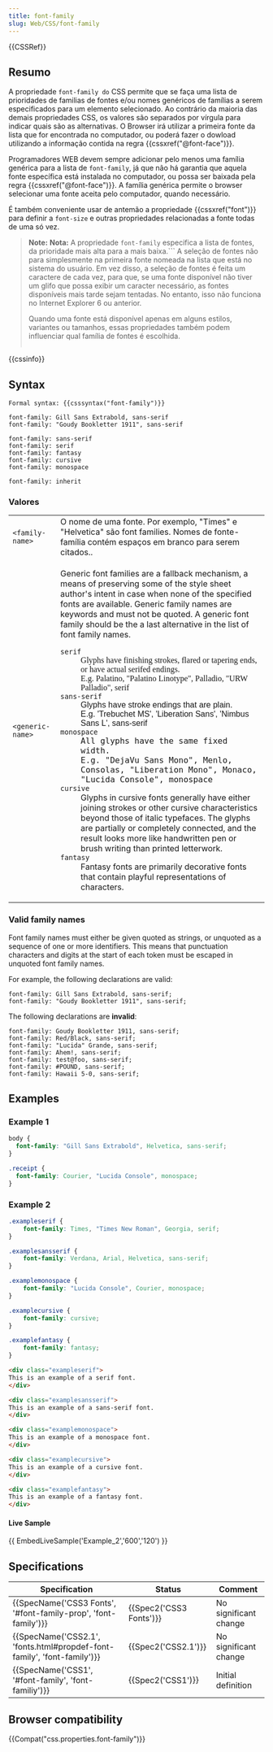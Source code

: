 ```yaml
---
title: font-family
slug: Web/CSS/font-family
---
```


{{CSSRef}}

## Resumo

A propriedade `font-family do` CSS permite que se faça uma lista de prioridades de familias de fontes e/ou nomes genéricos de famílias a serem especificados para um elemento selecionado. Ao contrário da maioria das demais propriedades CSS, os valores são separados por vírgula para indicar quais são as alternativas. O Browser irá utilizar a primeira fonte da lista que for encontrada no computador, ou poderá fazer o dowload utilizando a informação contida na regra {{cssxref("@font-face")}}.

Programadores WEB devem sempre adicionar pelo menos uma família genérica para a lista de `font-family`, já que não há garantia que aquela fonte específica está instalada no computador, ou possa ser baixada pela regra {{cssxref("@font-face")}}. A família genérica permite o browser selecionar uma fonte aceita pelo computador, quando necessário.

É também conveniente usar de antemão a propriedade {{cssxref("font")}} para definir a `font-size` e outras propriedades relacionadas a fonte todas de uma só vez.

> **Note:** **Nota:** A propriedade `font-family` especifica a lista de fontes, da prioridade mais alta para a mais baixa.```
> A seleção de fontes não para simplesmente na primeira fonte nomeada na lista que está no sistema do usuário. Em vez disso, a seleção de fontes é feita um caractere de cada vez, para que, se uma fonte disponível não tiver um glifo que possa exibir um caracter necessário, as fontes disponíveis mais tarde sejam tentadas. No entanto, isso não funciona no Internet Explorer 6 ou anterior.
>
> Quando uma fonte está disponível apenas em alguns estilos, variantes ou tamanhos, essas propriedades também podem influenciar qual família de fontes é escolhida.
>
> ```
>
> ```

{{cssinfo}}

## Syntax

```
Formal syntax: {{csssyntax("font-family")}}
```

```
font-family: Gill Sans Extrabold, sans-serif
font-family: "Goudy Bookletter 1911", sans-serif

font-family: sans-serif
font-family: serif
font-family: fantasy
font-family: cursive
font-family: monospace

font-family: inherit
```

### Valores

<table class="standard-table">
  <tbody>
    <tr>
      <td><code>&#x3C;family-name></code></td>
      <td>
        O nome de uma fonte. Por exemplo, "Times" e "Helvetica" são font
        families. Nomes de fonte-família contém espaços em branco para serem
        citados..
      </td>
    </tr>
    <tr>
      <td><code>&#x3C;generic-name></code></td>
      <td>
        <p>
          Generic font families are a fallback mechanism, a means of preserving
          some of the style sheet author's intent in case when none of the
          specified fonts are available. Generic family names are keywords and
          must not be quoted. A generic font family should be the a last
          alternative in the list of font family names.
        </p>
        <dl>
          <dt><code>serif</code></dt>
          <dd
            style="font-family: Palatino,&#x22;Palatino Linotype&#x22;,Palladio,&#x22;URW Palladio&#x22;,serif;"
          >
            Glyphs have finishing strokes, flared or tapering ends, or have
            actual serifed endings.<br />E.g. Palatino, "Palatino Linotype",
            Palladio, "URW Palladio", serif
          </dd>
          <dt><code>sans-serif</code></dt>
          <dd
            style="font-family: &#x22;Trebuchet MS&#x22;,&#x22;Liberation Sans&#x22;,&#x22;Nimbus Sans L&#x22;,sans-serif;"
          >
            Glyphs have stroke endings that are plain.<br />E.g. 'Trebuchet MS',
            'Liberation Sans', 'Nimbus Sans L', sans-serif
          </dd>
          <dt><code>monospace</code></dt>
          <dd
            style="font-family: &#x22;DejaVu Sans Mono&#x22;, Menlo, Consolas, &#x22;Liberation Mono&#x22;, Monaco, &#x22;Lucida Console&#x22;, monospace;"
          >
            All glyphs have the same fixed width.<br />E.g. "DejaVu Sans Mono",
            Menlo, Consolas, "Liberation Mono", Monaco, "Lucida Console",
            monospace
          </dd>
          <dt><code>cursive</code></dt>
          <dd>
            Glyphs in cursive fonts generally have either joining strokes or
            other cursive characteristics beyond those of italic typefaces. The
            glyphs are partially or completely connected, and the result looks
            more like handwritten pen or brush writing than printed letterwork.
          </dd>
          <dt><code>fantasy</code></dt>
          <dd>
            Fantasy fonts are primarily decorative fonts that contain playful
            representations of characters.
          </dd>
        </dl>
      </td>
    </tr>
  </tbody>
</table>

### Valid family names

Font family names must either be given quoted as strings, or unquoted as a sequence of one or more identifiers. This means that punctuation characters and digits at the start of each token must be escaped in unquoted font family names.

For example, the following declarations are valid:

```
font-family: Gill Sans Extrabold, sans-serif;
font-family: "Goudy Bookletter 1911", sans-serif;
```

The following declarations are **invalid**:

```
font-family: Goudy Bookletter 1911, sans-serif;
font-family: Red/Black, sans-serif;
font-family: "Lucida" Grande, sans-serif;
font-family: Ahem!, sans-serif;
font-family: test@foo, sans-serif;
font-family: #POUND, sans-serif;
font-family: Hawaii 5-0, sans-serif;
```

## Examples

### Example 1

```css
body {
  font-family: "Gill Sans Extrabold", Helvetica, sans-serif;
}

.receipt {
  font-family: Courier, "Lucida Console", monospace;
}
```

### Example 2

```css
.exampleserif {
    font-family: Times, "Times New Roman", Georgia, serif;
}

.examplesansserif {
    font-family: Verdana, Arial, Helvetica, sans-serif;
}

.examplemonospace {
    font-family: "Lucida Console", Courier, monospace;
}

.examplecursive {
    font-family: cursive;
}

.examplefantasy {
    font-family: fantasy;
}
```

```html
<div class="exampleserif">
This is an example of a serif font.
</div>

<div class="examplesansserif">
This is an example of a sans-serif font.
</div>

<div class="examplemonospace">
This is an example of a monospace font.
</div>

<div class="examplecursive">
This is an example of a cursive font.
</div>

<div class="examplefantasy">
This is an example of a fantasy font.
</div>
```

#### Live Sample

{{ EmbedLiveSample('Example_2','600','120') }}

## Specifications

| Specification                                                                                    | Status                           | Comment               |
| ------------------------------------------------------------------------------------------------ | -------------------------------- | --------------------- |
| {{SpecName('CSS3 Fonts', '#font-family-prop', 'font-family')}}             | {{Spec2('CSS3 Fonts')}} | No significant change |
| {{SpecName('CSS2.1', 'fonts.html#propdef-font-family', 'font-family')}} | {{Spec2('CSS2.1')}}         | No significant change |
| {{SpecName('CSS1', '#font-family', 'font-familiy')}}                             | {{Spec2('CSS1')}}         | Initial definition    |

## Browser compatibility

{{Compat("css.properties.font-family")}}
